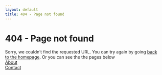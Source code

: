 ```yaml
---
layout: default
title: 404 - Page not found
---
```

404 - Page not found
====================
Sorry, we couldn’t find the requested URL. You can try again by going [back to the homepage](/). Or you can see the the pages below <br>
[About](/about/)<br>
[Contact](/contact/)
